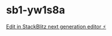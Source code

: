 # sb1-yw1s8a

[Edit in StackBlitz next generation editor ⚡️](https://stackblitz.com/~/github.com/LitGram/sb1-yw1s8a)